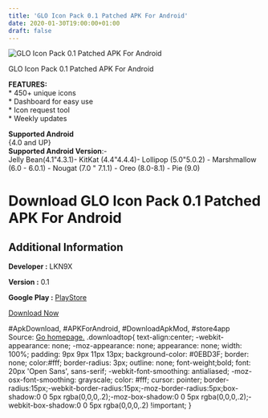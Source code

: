 ```yaml
---
title: 'GLO Icon Pack 0.1 Patched APK For Android'
date: 2020-01-30T19:00:00+01:00
draft: false
---
```


![GLO Icon Pack 0.1 Patched APK For Android](https://i0.wp.com/apkhome.net/wp-content/uploads/2020/01/GLO-Icon-Pack-0.1-Patched.png "GLO Icon Pack 0.1 Patched APK For Android")

  

GLO Icon Pack 0.1 Patched APK For Android

**FEATURES:**  
\* 450+ unique icons  
\* Dashboard for easy use  
\* Icon request tool  
\* Weekly updates

**Supported Android**  
{4.0 and UP}  
**Supported Android Version**:-  
Jelly Bean(4.1"4.3.1)- KitKat (4.4"4.4.4)- Lollipop (5.0"5.0.2) - Marshmallow (6.0 - 6.0.1) - Nougat (7.0 " 7.1.1) - Oreo (8.0-8.1) - Pie (9.0)

Download GLO Icon Pack 0.1 Patched APK For Android
==================================================

Additional Information
----------------------

**Developer :** LKN9X

**Version :** 0.1

**Google Play :** [PlayStore](https://play.google.com/store/apps/details?id=com.lknninex.glo)

  

[Download Now](https://store4app.co/post/glo-icon-pack-0-1-patched-apk-for-android_1580407202)

  
#ApkDownload, #APKForAndroid, #DownloadApkMod, #store4app  
Source: [Go homepage.](https://store4app.co/post/glo-icon-pack-0-1-patched-apk-for-android_1580407202) .downloadtop{ text-align:center; -webkit-appearance: none; -moz-appearance: none; appearance: none; width: 100%; padding: 9px 9px 11px 13px; background-color: #0EBD3F; border: none; color:#fff; border-radius: 3px; outline: none; font-weight;bold; font: 20px 'Open Sans', sans-serif; -webkit-font-smoothing: antialiased; -moz-osx-font-smoothing: grayscale; color: #fff; cursor: pointer; border-radius:15px;-webkit-border-radius:15px;-moz-border-radius:5px;box-shadow:0 0 5px rgba(0,0,0,.2);-moz-box-shadow:0 0 5px rgba(0,0,0,.2);-webkit-box-shadow:0 0 5px rgba(0,0,0,.2) !important; }